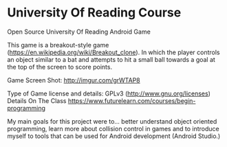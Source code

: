 # University Of Reading Course
Open Source University Of Reading Android Game

This game is a breakout-style game (https://en.wikipedia.org/wiki/Breakout_clone). In which the player controls an object similar to a bat and attempts to hit a small ball towards a goal at the top of the screen to score points. 

Game Screen Shot: http://imgur.com/grWTAP8

Type of Game license and details: GPLv3 (http://www.gnu.org/licenses)
Details On The Class https://www.futurelearn.com/courses/begin-programming

My main goals for this project were to... better understand object oriented programming, learn more about collision control in games and to introduce myself to tools that can be used for Android development (Android Studio.)

